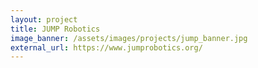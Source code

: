```yaml
---
layout: project
title: JUMP Robotics
image_banner: /assets/images/projects/jump_banner.jpg
external_url: https://www.jumprobotics.org/
---
```

